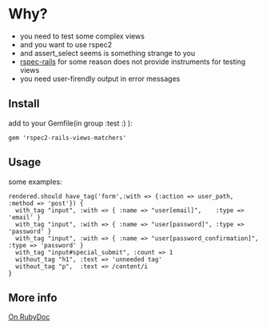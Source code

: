 Why?
===

* you need to test some complex views
* and you want to use rspec2
* and assert\_select seems is something strange to you
* [rspec-rails](http://github.com/rspec/rspec-rails) for some reason does not provide instruments for testing views
* you need user-firendly output in error messages

Install
-------

add to your Gemfile(in group :test :) ):

    gem 'rspec2-rails-views-matchers'

Usage
-----

some examples:

    rendered.should have_tag('form',:with => {:action => user_path, :method => 'post'}) {
      with_tag "input", :with => { :name => "user[email]",    :type => 'email' }
      with_tag "input", :with => { :name => "user[password]", :type => 'password' }
      with_tag "input", :with => { :name => "user[password_confirmation]", :type => 'password' }
      with_tag "input#special_submit", :count => 1
      without_tag "h1", :text => 'unneeded tag'
      without_tag "p",  :text => /content/i
    }

More info
---------

[On RubyDoc](http://rubydoc.info/gems/rspec2-rails-views-matchers)
